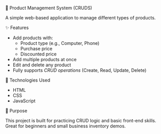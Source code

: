 
🛒 Product Management System (CRUDS)

A simple web-based application to manage different types of products.

✨ Features

- Add products with:
  - Product type (e.g., Computer, Phone)
  - Purchase price
  - Discounted price
- Add multiple products at once
- Edit and delete any product
- Fully supports *CRUD operations* (Create, Read, Update, Delete)

📂 Technologies Used

- HTML
- CSS
- JavaScript

📌 Purpose

This project is built for practicing CRUD logic and basic front-end skills.  
Great for beginners and small business inventory demos.

